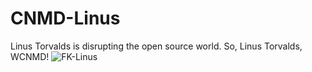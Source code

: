 # CNMD-Linus
Linus Torvalds is disrupting the open source world. So, Linus Torvalds, WCNMD!
![FK-Linus](https://github.com/user-attachments/assets/27b37276-e0ee-4ff4-9007-55aa3fc4667c)
